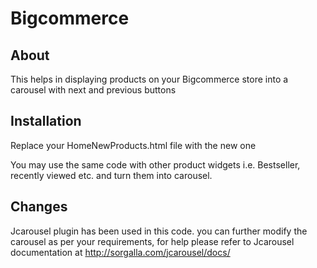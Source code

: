 # Bigcommerce

<h2>About</h2>

This helps in displaying products on your Bigcommerce store into a carousel with next and previous buttons  

<h2>Installation</h2>

Replace your HomeNewProducts.html file with the new one 

You may use the same code with other product widgets i.e. Bestseller, recently viewed etc. and turn them into carousel.

<h2>Changes</h2>

Jcarousel plugin has been used in this code.
you can further modify the carousel as per your requirements, for help please refer to Jcarousel documentation at http://sorgalla.com/jcarousel/docs/
